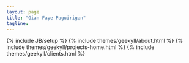 ```yaml
---
layout: page
title: "Gian Faye Paguirigan"
tagline: 
---
```

{% include JB/setup %}
{% include themes/geekyll/about.html %}
{% include themes/geekyll/projects-home.html %}
{% include themes/geekyll/clients.html %}

<!-- <div class="container-narrow">
  <ul class="posts" id="blog-home" style="clear:both;">
  {% for post in site.categories.blog %}
    {% if post.tags contains 'featured' %}
      <li><a href="{{ BASE_PATH }}{{ post.url }}" title="{{ post.title }}">{{ post.title }}</a>
      <span>{{ post.date | date_to_string }}</span></li>
    {% endif %}
  {% endfor %}
  </ul>
  <div class="view-all">
      <a href="/posts">&lt; View all blog posts &gt;</a>
  </div>
</div>
 -->